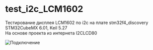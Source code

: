 ﻿# test_i2c_LCM1602

Тестирование дисплея LCM1602 по i2c на плате stm32f4_discovery 
STM32CubeMX 6.01, Keil 5.27  
На основе проекта из интернета I2CLCD80  

![Подключение](https://github.com/fiskov/testProg/blob/master/test_i2c_LCM1602/test_i2c_lcm1602.jpg)  

